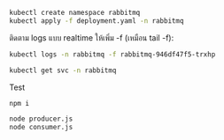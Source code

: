 ```bash
kubectl create namespace rabbitmq
kubectl apply -f deployment.yaml -n rabbitmq
```

ติดตาม logs แบบ realtime ให้เพิ่ม -f (เหมือน tail -f):
```bash
kubectl logs -n rabbitmq -f rabbitmq-946df47f5-trxhp
```

```bash
kubectl get svc -n rabbitmq
```

Test
```bash
npm i
```
```bash
node producer.js
node consumer.js
```
